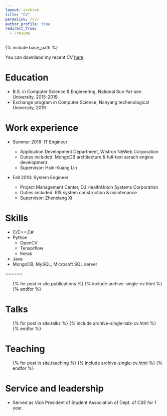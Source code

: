```yaml
---
layout: archive
title: "CV"
permalink: /cv/
author_profile: true
redirect_from:
  - /resume
---
```


{% include base_path %}

You can downlaod my recent CV [here](https://chienyehlin.github.io/Resume_Lin,Chien-Yeh.pdf).

Education
======
* B.S. in Computer Science & Engineering, National Sun Yat-sen University, 2015-2019
* Exchange program in Computer Science, Nanyang techenological University, 2019

Work experience
======
* Summer 2018: IT Engineer
  * Application Development Department, Wistron NeWeb Corporation
  * Duties included: MongoDB architecture & full-text serach engine development
  * Supervisor: Hsin-Kuang Lin

* Fall 2016: System Engineer
  * Project Management Center, DJ HealthUnion Systems Corporation
  * Duties included: RIS system construction & maintenance
  * Supervisor: Zhenxiang Xi
  
Skills
======
* C/C++,C#
* Python
  * OpenCV
  * Tensorflow
  * Keras
* Java
* MongoDB, MySQL, Microsoft SQL server

[comment]: #(Publications)
======
  <ul>{% for post in site.publications %}
    {% include archive-single-cv.html %}
  {% endfor %}</ul>
  
Talks
======
  <ul>{% for post in site.talks %}
    {% include archive-single-talk-cv.html %}
  {% endfor %}</ul>
  
Teaching
======
  <ul>{% for post in site.teaching %}
    {% include archive-single-cv.html %}
  {% endfor %}</ul>
  
Service and leadership
======
* Served as Vice President of Student Association of Dept. of CSE for 1 year.
